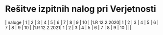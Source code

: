 # Rešitve izpitnih nalog pri Verjetnosti

| naloge     | 1 | 2 | 3 | 4 | 5 | 6 | 7 | 8 | 9 | 10 |
|1.R   12.2.2020| 1 | 2 | 3 | 4 | 5 | 6 | 7 | 8 | 9 | 10 |
|1.R   12.2.2021| 1 | 2 | 3 | 4 | 5 | 6 | 7 | 8 | 9 | 10 |
||
